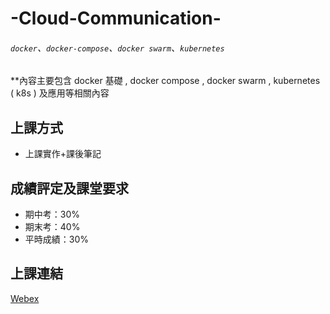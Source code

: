 # -Cloud-Communication-
###### `docker`、`docker-compose`、`docker swarm`、`kubernetes`

**內容主要包含 docker 基礎 , docker compose , docker swarm , kubernetes ( k8s ) 及應用等相關內容

## 上課方式

* 上課實作+課後筆記

## 成績評定及課堂要求

* 期中考：30%
* 期末考：40%
* 平時成績：30%

## 上課連結

[Webex](https://meetingsapac5.webex.com/meet/smallko)
